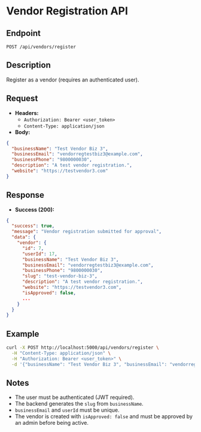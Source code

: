# Vendor Registration API

## Endpoint
`POST /api/vendors/register`

## Description
Register as a vendor (requires an authenticated user).

## Request
- **Headers:**
  - `Authorization: Bearer <user_token>`
  - `Content-Type: application/json`
- **Body:**
```json
{
  "businessName": "Test Vendor Biz 3",
  "businessEmail": "vendorregtestbiz3@example.com",
  "businessPhone": "9800000030",
  "description": "A test vendor registration.",
  "website": "https://testvendor3.com"
}
```

## Response
- **Success (200):**
```json
{
  "success": true,
  "message": "Vendor registration submitted for approval",
  "data": {
    "vendor": {
      "id": 7,
      "userId": 17,
      "businessName": "Test Vendor Biz 3",
      "businessEmail": "vendorregtestbiz3@example.com",
      "businessPhone": "9800000030",
      "slug": "test-vendor-biz-3",
      "description": "A test vendor registration.",
      "website": "https://testvendor3.com",
      "isApproved": false,
      ...
    }
  }
}
```

## Example
```bash
curl -X POST http://localhost:5000/api/vendors/register \
  -H "Content-Type: application/json" \
  -H "Authorization: Bearer <user_token>" \
  -d '{"businessName": "Test Vendor Biz 3", "businessEmail": "vendorregtestbiz3@example.com", "businessPhone": "9800000030", "description": "A test vendor registration.", "website": "https://testvendor3.com"}'
```

## Notes
- The user must be authenticated (JWT required).
- The backend generates the `slug` from `businessName`.
- `businessEmail` and `userId` must be unique.
- The vendor is created with `isApproved: false` and must be approved by an admin before being active. 